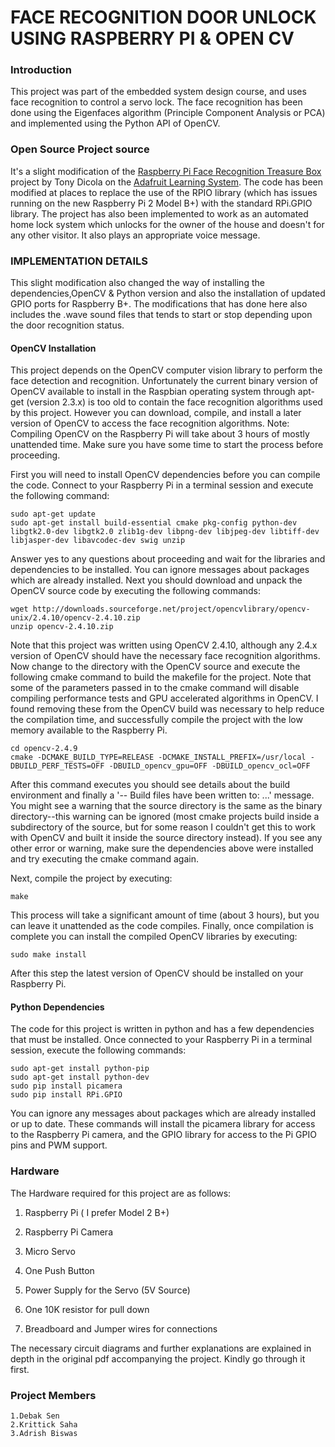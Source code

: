 # FACE RECOGNITION DOOR UNLOCK USING RASPBERRY PI & OPEN CV

### Introduction
This project was part of the embedded system design course, and uses face recognition to control a servo lock. The face recognition has been done using the Eigenfaces algorithm (Principle Component Analysis or PCA) and implemented using the Python API of OpenCV.

### Open Source Project source
It's a slight modification of the [Raspberry Pi Face Recognition Treasure Box](https://github.com/tdicola/pi-facerec-box) project by Tony Dicola on the [Adafruit Learning System](https://learn.adafruit.com/raspberry-pi-face-recognition-treasure-box/overview). The code has been modified at places to replace the use of the RPIO library (which has issues running on the new Raspberry Pi 2 Model B+) with the standard RPi.GPIO library. The project has also been implemented to work as an automated home lock system which unlocks for the owner of the house and doesn't for any other visitor. It also plays an appropriate voice message.



### IMPLEMENTATION DETAILS

This slight modification also changed the way of installing the dependencies,OpenCV & Python version and also the installation of updated
GPIO ports for Raspberry B+. The modifications that has done here also includes the .wave sound files that tends to start or stop depending upon the door recognition status.


#### OpenCV Installation
This project depends on the OpenCV computer vision library to perform the face detection and recognition. Unfortunately the current binary version of OpenCV available to install in the Raspbian operating system through apt-get (version 2.3.x) is too old to contain the face recognition algorithms used by this project. However you can download, compile, and install a later version of OpenCV to access the face recognition algorithms.
Note: Compiling OpenCV on the Raspberry Pi will take about 3 hours of mostly unattended time. Make sure you have some time to start the process before proceeding.

First you will need to install OpenCV dependencies before you can compile the code. Connect to your Raspberry Pi in a terminal session and execute the following command:
```
sudo apt-get update
sudo apt-get install build-essential cmake pkg-config python-dev libgtk2.0-dev libgtk2.0 zlib1g-dev libpng-dev libjpeg-dev libtiff-dev libjasper-dev libavcodec-dev swig unzip
```
Answer yes to any questions about proceeding and wait for the libraries and dependencies to be installed. You can ignore messages about packages which are already installed.
Next you should download and unpack the OpenCV source code by executing the following commands:
```
wget http://downloads.sourceforge.net/project/opencvlibrary/opencv-unix/2.4.10/opencv-2.4.10.zip
unzip opencv-2.4.10.zip
```
Note that this project was written using OpenCV 2.4.10, although any 2.4.x version of OpenCV should have the necessary face recognition algorithms.
Now change to the directory with the OpenCV source and execute the following cmake command to build the makefile for the project. Note that some of the parameters passed in to the cmake command will disable compiling performance tests and GPU accelerated algorithms in OpenCV. I found removing these from the OpenCV build was necessary to help reduce the compilation time, and successfully compile the project with the low memory available to the Raspberry Pi.
```
cd opencv-2.4.9
cmake -DCMAKE_BUILD_TYPE=RELEASE -DCMAKE_INSTALL_PREFIX=/usr/local -DBUILD_PERF_TESTS=OFF -DBUILD_opencv_gpu=OFF -DBUILD_opencv_ocl=OFF
```
After this command executes you should see details about the build environment and finally a '-- Build files have been written to: ...' message. You might see a warning that the source directory is the same as the binary directory--this warning can be ignored (most cmake projects build inside a subdirectory of the source, but for some reason I couldn't get this to work with OpenCV and built it inside the source directory instead). If you see any other error or warning, make sure the dependencies above were installed and try executing the cmake command again.

Next, compile the project by executing:
```
make
```
This process will take a significant amount of time (about 3 hours), but you can leave it unattended as the code compiles.
Finally, once compilation is complete you can install the compiled OpenCV libraries by executing:
```
sudo make install
```
After this step the latest version of OpenCV should be installed on your Raspberry Pi.

#### Python Dependencies
The code for this project is written in python and has a few dependencies that must be installed. Once connected to your Raspberry Pi in a terminal session, execute the following commands:
```
sudo apt-get install python-pip
sudo apt-get install python-dev
sudo pip install picamera
sudo pip install RPi.GPIO
```
You can ignore any messages about packages which are already installed or up to date. These commands will install the picamera library for access to the Raspberry Pi camera, and the GPIO library for access to the Pi GPIO pins and PWM support.

### Hardware
The Hardware required for this project are as follows:
1. Raspberry Pi ( I prefer Model 2 B+)

2. Raspberry Pi Camera

3. Micro Servo

4. One Push Button

5. Power Supply for the Servo (5V Source)

6. One 10K resistor for pull down

7. Breadboard and Jumper wires for connections

The necessary circuit diagrams and further explanations are explained in depth in the original pdf accompanying the project. Kindly go through it first.

### Project Members 
	
	1.Debak Sen 
	2.Krittick Saha
	3.Adrish Biswas

